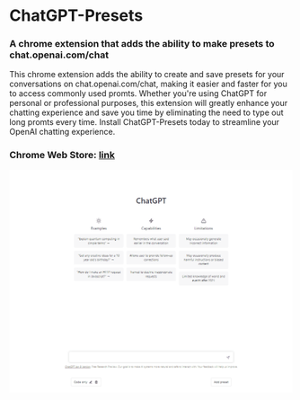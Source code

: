 # ChatGPT-Presets

### A chrome extension that adds the ability to make presets to chat.openai.com/chat

This chrome extension adds the ability to create and save presets for your conversations on chat.openai.com/chat, making it easier and faster for you to access commonly used promts. Whether you're using ChatGPT for personal or professional purposes, this extension will greatly enhance your chatting experience and save you time by eliminating the need to type out long promts every time. Install ChatGPT-Presets today to streamline your OpenAI chatting experience.


###  Chrome Web Store: [link](https://chrome.google.com/webstore/detail/chatgpt-presets/hopaokdnpdpngcakgalhkabnpminimin)

![](https://github.com/StijnAa/ChatGPT-Presets/blob/main/img/chatgpt-presets.gif)
